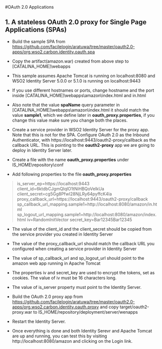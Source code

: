 #OAuth 2.0 Applications

## 1. A stateless OAuth 2.0 proxy for Single Page Applications (SPAs)

* Build the sample SPA from https://github.com/facilelogin/aratuwa/tree/master/oauth2.0-apps/org.wso2.carbon.identity.oauth.spa

* Copy the artifact(amazon.war) created from above step to [CATALINA_HOME]\webapps

* This sample assumes Apache Tomcat is running on localhost:8080 and WSO2 Identity Server 5.0.0 or 5.1.0 is running on localhost:9443

* If you use different hostnames or ports, change hostname and the port inside [CATALINA_HOME]\webapps\amazon\index.html and in.html

* Also note that the value **spaName** query parameter in [CATALINA_HOME]\webapps\amazon\index.html it should match the value **sample1**, which we define later in **oauth_proxy.properties**, if you change this value make sure you change both the places.

* Create a service provider in WSO2 Identity Server for the proxy app. Note that this is not for the SPA. Configure OAuth 2.0 as the Inbound Authenticator, with https://localhost:9443/oauth2-proxy/callback as the callback URL. This is pointing to the **oauth2-proxy** app  we are going to deploy in Identity Server later.

* Create a file with the name **oauth_proxy.properties** under IS_HOME\repository\conf

* Add following properties to the file **oauth_proxy.properties**

>is_server_ep=https://localhost:9443
>client_id=6ktdbCJgmQIqlO1tNiHBQoVelkUa
>client_secret=cg5Gg8PfwI28NjLRy64pyffcK4Ia
>proxy_callback_url=https://localhost:9443/oauth2-proxy/callback
>sp_callback_url_mapping.sample1=http://localhost:8080/amazon/in.html
>sp_logout_url_mapping.sample1=http://localhost:8080/amazon/index.html
>iv=RandomInitVector
>secret_key=Bar12345Bar12345

* The value of the client_id and the client_secret should be copied from the service provider you created in Identity Server

* The value of the proxy_callback_url should match the callback URL you configured when creating a service provider in Identity Server

* The value of sp_callback_url  and sp_logout_url should point to the amazon web app running in Apache Tomcat

* The properties iv and secret_key are used to encrypt the tokens, set as cookies. The value of iv must be 16 characters long.

* The value of is_server property must point to the Identity Server.

* Build the OAuth 2.0 proxy app from https://github.com/facilelogin/aratuwa/tree/master/oauth2.0-apps/org.wso2.carbon.identity.oauth.proxy and copy target/oauth2-proxy.war to IS_HOME/repository/deployment/server/wenapps

* Restart the Identity Server.

* Once everything is done and both Identity Serevr and Apache Tomcat are up and running, you can test this by visiting http://localhost:8080/amazon and clicking on the Login link.

